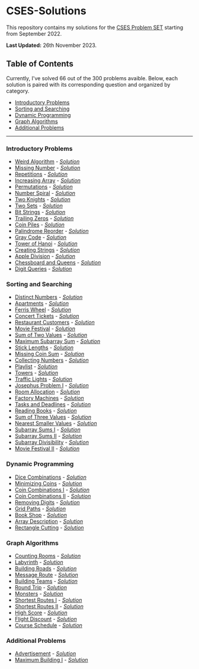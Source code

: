 # CSES-Solutions
This repository contains my solutions for the [CSES Problem SET](https://cses.fi/problemset/) starting from September 2022.

**Last Updated:** 26th November 2023.

## Table of Contents

Currently, I've solved 66 out of the 300 problems avaible. Below, each solution is paired with its corresponding question and organized by category.

- [Introductory Problems](#introductory-problems)
- [Sorting and Searching](#sorting-and-searching)
- [Dynamic Programming](#dynamic-programming)
- [Graph Algorithms](#graph-algorithms)
- [Additional Problems](#additional-problems)

***

### Introductory Problems

- [Weird Algorithm](https://cses.fi/problemset/task/1068) - *[Solution](/introductory_problems/WeirdAlgorithm.cpp)*
- [Missing Number](https://cses.fi/problemset/task/1083) - *[Solution](/introductory_problems/MissingNumber.cpp)*
- [Repetitions](https://cses.fi/problemset/task/1069) - *[Solution](/introductory_problems/Repetitions.cpp)*
- [Increasing Array](https://cses.fi/problemset/task/1094) - *[Solution](/introductory_problems/IncreasingArray.cpp)*
- [Permutations](https://cses.fi/problemset/task/1070) - *[Solution](/introductory_problems/Permutations.cpp)*
- [Number Spiral](https://cses.fi/problemset/task/1071) - *[Solution](/introductory_problems/NumberSpiral.cpp)*
- [Two Knights](https://cses.fi/problemset/task/1072) - *[Solution](/introductory_problems/TwoKnights.cpp)*
- [Two Sets](https://cses.fi/problemset/task/1092) - *[Solution](/introductory_problems/TwoSets.cpp)*
- [Bit Strings](https://cses.fi/problemset/task/1617) - *[Solution](/introductory_problems/BitStrings.cpp)*
- [Trailing Zeros](https://cses.fi/problemset/task/1618) - *[Solution](/introductory_problems/TrailingZeros.cpp)*
- [Coin Piles](https://cses.fi/problemset/task/1754) - *[Solution](/introductory_problems/CoinPiles.cpp)*
- [Palindrome Reorder](https://cses.fi/problemset/task/1755) - *[Solution](/introductory_problems/PalindromeReorder.cpp)*
- [Gray Code](https://cses.fi/problemset/task/2205) - *[Solution](/introductory_problems/GrayCode.cpp)*
- [Tower of Hanoi](https://cses.fi/problemset/task/2165) - *[Solution](/introductory_problems/TowerOfHanoi.cpp)*
- [Creating Strings](https://cses.fi/problemset/task/1622) - *[Solution](/introductory_problems/CreatingStrings.cpp)*
- [Apple Division](https://cses.fi/problemset/task/1623) - *[Solution](/introductory_problems/AppleDivision.cpp)*
- [Chessboard and Queens](https://cses.fi/problemset/task/1624) - *[Solution](/introductory_problems/ChessboardAndQueens.cpp)*
- [Digit Queries](https://cses.fi/problemset/task/2431) - *[Solution](/introductory_problems/DigitQueries.cpp)*

### Sorting and Searching

- [Distinct Numbers](https://cses.fi/problemset/task/1621) - *[Solution](/sorting_and_searching/DistinctNumbers.cpp)*
- [Apartments](https://cses.fi/problemset/task/1084) - *[Solution](/sorting_and_searching/Apartments.cpp)*
- [Ferris Wheel](https://cses.fi/problemset/task/1090) - *[Solution](/sorting_and_searching/FerrisWheel.cpp)*
- [Concert Tickets](https://cses.fi/problemset/task/1091) - *[Solution](/sorting_and_searching/ConcertTickets.cpp)*
- [Restaurant Customers](https://cses.fi/problemset/task/1619) - *[Solution](/sorting_and_searching/RestaurantCustomers.cpp)*
- [Movie Festival](https://cses.fi/problemset/task/1629) - *[Solution](/sorting_and_searching/MovieFestival.cpp)*
- [Sum of Two Values](https://cses.fi/problemset/task/1640) - *[Solution](/sorting_and_searching/SumOfTwoValues.cpp)*
- [Maximum Subarray Sum](https://cses.fi/problemset/task/1643) - *[Solution](/sorting_and_searching/MaximumSubarraySum.cpp)*
- [Stick Lengths](https://cses.fi/problemset/task/1074) - *[Solution](/sorting_and_searching/StickLengths.cpp)*
- [Missing Coin Sum](https://cses.fi/problemset/task/2183) - *[Solution](/sorting_and_searching/MissingCoinSum.cpp)*
- [Collecting Numbers](https://cses.fi/problemset/task/2216) - *[Solution](/sorting_and_searching/CollectingNumbers.cpp)*
- [Playlist](https://cses.fi/problemset/task/1141) - *[Solution](/sorting_and_searching/Playlist.cpp)*
- [Towers](https://cses.fi/problemset/task/1073) - *[Solution](/sorting_and_searching/Towers.cpp)*
- [Traffic Lights](https://cses.fi/problemset/task/1163) - *[Solution](/sorting_and_searching/TrafficLights.cpp)*
- [Josephus Problem I](https://cses.fi/problemset/task/2162) - *[Solution](/sorting_and_searching/JosephusProblemI.cpp)*
- [Room Allocation](https://cses.fi/problemset/task/1164) - *[Solution](/sorting_and_searching/RoomAllocation.cpp)*
- [Factory Machines](https://cses.fi/problemset/task/1620) - *[Solution](/sorting_and_searching/FactoryMachines.cpp)*
- [Tasks and Deadlines](https://cses.fi/problemset/task/1630) - *[Solution](/sorting_and_searching/TasksAndDeadlines.cpp)*
- [Reading Books](https://cses.fi/problemset/task/1631) - *[Solution](/sorting_and_searching/ReadingBooks.cpp)*
- [Sum of Three Values](https://cses.fi/problemset/task/1641) - *[Solution](/sorting_and_searching/SumOfThreeValues.cpp)*
- [Nearest Smaller Values](https://cses.fi/problemset/task/1645) - *[Solution](/sorting_and_searching/NearestSmallerValues.cpp)*
- [Subarray Sums I](https://cses.fi/problemset/task/1660) - *[Solution](/sorting_and_searching/SubarraySumsI.cpp)*
- [Subarray Sums II](https://cses.fi/problemset/task/1661) - *[Solution](/sorting_and_searching/SubarraySumsII.cpp)*
- [Subarray Divisibility](https://cses.fi/problemset/task/1662) - *[Solution](/sorting_and_searching/SubarrayDivisibility.cpp)*
- [Movie Festival II](https://cses.fi/problemset/task/1632) - *[Solution](/sorting_and_searching/MovieFestivalII.cpp)*

### Dynamic Programming

- [Dice Combinations](https://cses.fi/problemset/task/1633) - *[Solution](/dynamic_programming/DiceCombinations.cpp)*
- [Minimizing Coins](https://cses.fi/problemset/task/1634) - *[Solution](/dynamic_programming/MinimizingCoins.cpp)*
- [Coin Combinations I](https://cses.fi/problemset/task/1635) - *[Solution](/dynamic_programming/CoinCombinationsI.cpp)*
- [Coin Combinations II](https://cses.fi/problemset/task/1636) - *[Solution](/dynamic_programming/CoinCombinationsII.cpp)*
- [Removing Digits](https://cses.fi/problemset/task/1637) - *[Solution](/dynamic_programming/RemovingDigits.cpp)*
- [Grid Paths](https://cses.fi/problemset/task/1638) - *[Solution](/dynamic_programming/GridPaths.cpp)*
- [Book Shop](https://cses.fi/problemset/task/1158) - *[Solution](/dynamic_programming/BookShop.cpp)*
- [Array Description](https://cses.fi/problemset/task/1746) - *[Solution](/dynamic_programming/ArrayDescription.cpp)*
- [Rectangle Cutting](https://cses.fi/problemset/task/1744) - *[Solution](/dynamic_programming/RectangleCutting.cpp)*

### Graph Algorithms

- [Counting Rooms](https://cses.fi/problemset/task/1192) - *[Solution](/graph_algorithms/CountingRooms.cpp)*
- [Labyrinth](https://cses.fi/problemset/task/1193) - *[Solution](/graph_algorithms/Labyrinth.cpp)*
- [Building Roads](https://cses.fi/problemset/task/1666) - *[Solution](/graph_algorithms/BuildingRoads.cpp)*
- [Message Route](https://cses.fi/problemset/task/1667) - *[Solution](/graph_algorithms/MessageRoute.cpp)*
- [Building Teams](https://cses.fi/problemset/task/1668) - *[Solution](/graph_algorithms/BuildingTeams.cpp)*
- [Round Trip](https://cses.fi/problemset/task/1669/) - *[Solution](/graph_algorithms/RoundTrip.cpp)*
- [Monsters](https://cses.fi/problemset/task/1194) - *[Solution](/graph_algorithms/Monsters.cpp)*
- [Shortest Routes I](https://cses.fi/problemset/task/1671) - *[Solution](/graph_algorithms/ShortestRoutesI.cpp)*
- [Shortest Routes II](https://cses.fi/problemset/task/1672) - *[Solution](/graph_algorithms/ShortestRoutesII.cpp)*
- [High Score](https://cses.fi/problemset/task/1673) - *[Solution](/graph_algorithms/HighScore.cpp)*
- [Flight Discount](https://cses.fi/problemset/task/1195) - *[Solution](/graph_algorithms/FlightDiscount.cpp)*
- [Course Schedule](https://cses.fi/problemset/task/1679) - *[Solution](/graph_algorithms/CourseSchedule.cpp)*

### Additional Problems

- [Advertisement](https://cses.fi/problemset/task/1142) - *[Solution](/additional_problems/Advertisement.cpp)*
- [Maximum Building I](https://cses.fi/problemset/task/1147) - *[Solution](/additional_problems/MaximumBuildingI.cpp)*